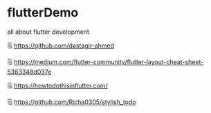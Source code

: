 # flutterDemo
all about flutter development 

🗒️ https://github.com/dastagir-ahmed

🗒️ https://medium.com/flutter-community/flutter-layout-cheat-sheet-5363348d037e

🗒️ https://howtodothisinflutter.com/

🗒️ https://github.com/Richa0305/stylish_todo
